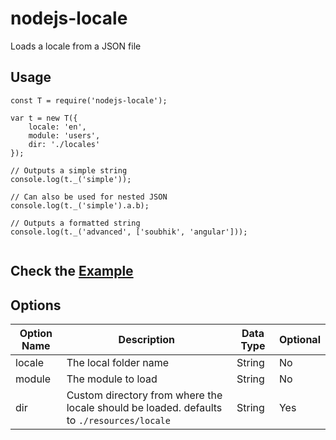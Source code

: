 # nodejs-locale
Loads a locale from a JSON file

## Usage
```
const T = require('nodejs-locale');

var t = new T({
    locale: 'en',
    module: 'users',
    dir: './locales'
});

// Outputs a simple string
console.log(t._('simple'));

// Can also be used for nested JSON
console.log(t._('simple').a.b);

// Outputs a formatted string
console.log(t._('advanced', ['soubhik', 'angular']));


```

## Check the [Example](https://github.com/soubhikchatterjee/nodejs-locale/tree/master/example)

## Options

| Option Name | Description                                              | Data Type | Optional |
|-------------|----------------------------------------------------------|-----------|----------|
| locale      | The local folder name                                    | String    | No       |
| module      | The module to load                                       | String    | No       |
| dir         | Custom directory from where the locale should be loaded. defaults to `./resources/locale` | String    | Yes      |
